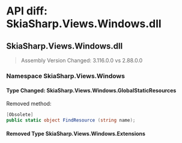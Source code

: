 # API diff: SkiaSharp.Views.Windows.dll

## SkiaSharp.Views.Windows.dll

> Assembly Version Changed: 3.116.0.0 vs 2.88.0.0

### Namespace SkiaSharp.Views.Windows

#### Type Changed: SkiaSharp.Views.Windows.GlobalStaticResources

Removed method:

```csharp
[Obsolete]
public static object FindResource (string name);
```


#### Removed Type SkiaSharp.Views.Windows.Extensions

